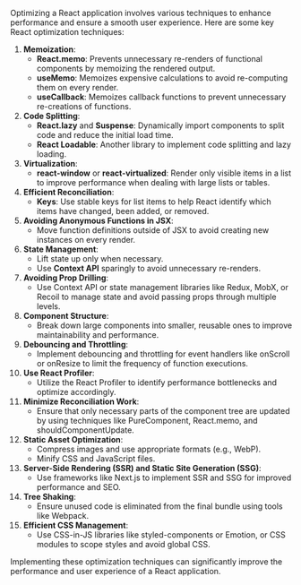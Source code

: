 Optimizing a React application involves various techniques to enhance performance and ensure a smooth user experience. Here are some key React optimization techniques:

1. **Memoization**:
    - **React.memo**: Prevents unnecessary re-renders of functional components by memoizing the rendered output.
    - **useMemo**: Memoizes expensive calculations to avoid re-computing them on every render.
    - **useCallback**: Memoizes callback functions to prevent unnecessary re-creations of functions.
2. **Code Splitting**:
    - **React.lazy** and **Suspense**: Dynamically import components to split code and reduce the initial load time.
    - **React Loadable**: Another library to implement code splitting and lazy loading.
3. **Virtualization**:
    - **react-window** or **react-virtualized**: Render only visible items in a list to improve performance when dealing with large lists or tables.
4. **Efficient Reconciliation**:
    - **Keys**: Use stable keys for list items to help React identify which items have changed, been added, or removed.
5. **Avoiding Anonymous Functions in JSX**:
    - Move function definitions outside of JSX to avoid creating new instances on every render.
6. **State Management**:
    - Lift state up only when necessary.
    - Use **Context API** sparingly to avoid unnecessary re-renders.
7. **Avoiding Prop Drilling**:
    - Use Context API or state management libraries like Redux, MobX, or Recoil to manage state and avoid passing props through multiple levels.
8. **Component Structure**:
    - Break down large components into smaller, reusable ones to improve maintainability and performance.
9. **Debouncing and Throttling**:
    - Implement debouncing and throttling for event handlers like onScroll or onResize to limit the frequency of function executions.
10. **Use React Profiler**:
    - Utilize the React Profiler to identify performance bottlenecks and optimize accordingly.
11. **Minimize Reconciliation Work**:
    - Ensure that only necessary parts of the component tree are updated by using techniques like PureComponent, React.memo, and shouldComponentUpdate.
12. **Static Asset Optimization**:
    - Compress images and use appropriate formats (e.g., WebP).
    - Minify CSS and JavaScript files.
13. **Server-Side Rendering (SSR) and Static Site Generation (SSG)**:
    - Use frameworks like Next.js to implement SSR and SSG for improved performance and SEO.
14. **Tree Shaking**:
    - Ensure unused code is eliminated from the final bundle using tools like Webpack.
15. **Efficient CSS Management**:
    - Use CSS-in-JS libraries like styled-components or Emotion, or CSS modules to scope styles and avoid global CSS.

Implementing these optimization techniques can significantly improve the performance and user experience of a React application.